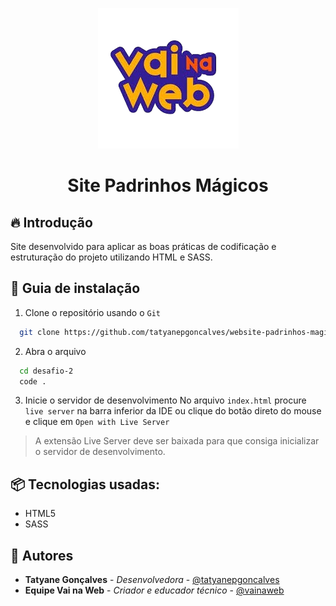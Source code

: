 <p align="center">
  <img src="./src/images/logo-VnW.png" alt="Logo Vai na Web">
</p>
<h1 align="center">Site Padrinhos Mágicos</h1>

## 🔥 Introdução
Site desenvolvido para aplicar as boas práticas de codificação e estruturação do projeto utilizando HTML e SASS.

## 🔨 Guia de instalação
1. Clone o repositório usando o `Git`
```bash
  git clone https://github.com/tatyanepgoncalves/website-padrinhos-magicos.git
```

2. Abra o arquivo
```bash 
  cd desafio-2
  code .
```

3. Inicie o servidor de desenvolvimento
No arquivo `index.html` procure `live server` na barra inferior da IDE ou clique do botão direto do mouse e clique em `Open with Live Server`

> A extensão Live Server deve ser baixada para que consiga inicializar o servidor de desenvolvimento.

## 📦 Tecnologias usadas:
- HTML5
- SASS

## 👷 Autores
- **Tatyane Gonçalves** - *Desenvolvedora* - [@tatyanepgoncalves](https://github.com/tatyanepgoncalves)
- **Equipe Vai na Web** - *Criador e educador técnico* - [@vainaweb](https://www.instagram.com/vainaweb/)